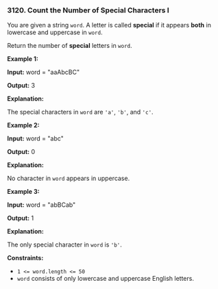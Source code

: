 ### 3120\. Count the Number of Special Characters I

You are given a string `word`. A letter is called **special** if it appears **both** in lowercase and uppercase in `word`.

Return the number of **special** letters in `word`.

**Example 1:**

**Input:** word = "aaAbcBC"

**Output:** 3

**Explanation:**

The special characters in `word` are `'a'`, `'b'`, and `'c'`.

**Example 2:**

**Input:** word = "abc"

**Output:** 0

**Explanation:**

No character in `word` appears in uppercase.

**Example 3:**

**Input:** word = "abBCab"

**Output:** 1

**Explanation:**

The only special character in `word` is `'b'`.

**Constraints:**

*   `1 <= word.length <= 50`
*   `word` consists of only lowercase and uppercase English letters.
